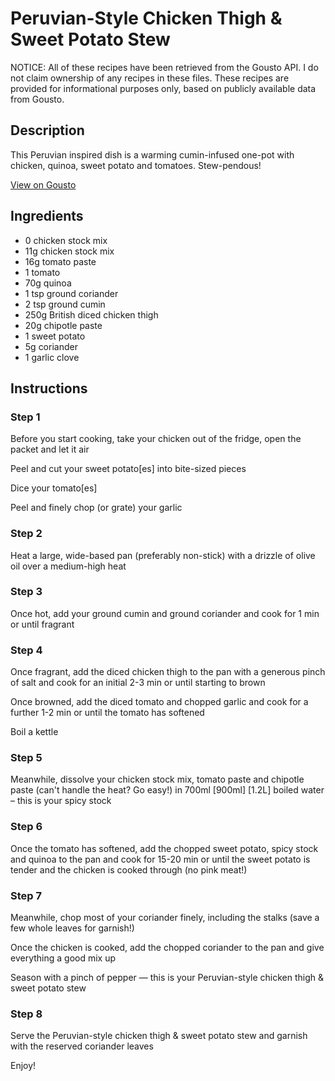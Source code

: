 # Peruvian-Style Chicken Thigh & Sweet Potato Stew

NOTICE: All of these recipes have been retrieved from the Gousto API. I do not claim ownership of any recipes in these files. These recipes are provided for informational purposes only, based on publicly available data from Gousto.

## Description

This Peruvian inspired dish is a warming cumin-infused one-pot with chicken, quinoa, sweet potato and tomatoes. Stew-pendous!

[View on Gousto](https://www.gousto.co.uk/recipes/cookbook/peruvian-style-chicken-sweet-potato-stew)

## Ingredients

- 0 chicken stock mix
- 11g chicken stock mix
- 16g tomato paste
- 1 tomato
- 70g quinoa
- 1 tsp ground coriander
- 2 tsp ground cumin
- 250g British diced chicken thigh
- 20g chipotle paste
- 1 sweet potato
- 5g coriander
- 1 garlic clove

## Instructions


### Step 1

Before you start cooking, take your chicken out of the fridge, open the packet and let it air

Peel and cut your sweet potato[es] into bite-sized pieces

Dice your tomato[es]

Peel and finely chop (or grate) your garlic


### Step 2

Heat a large, wide-based pan (preferably non-stick) with a drizzle of olive oil over a medium-high heat


### Step 3

Once hot, add your ground cumin and ground coriander and cook for 1 min or until fragrant


### Step 4

Once fragrant, add the diced chicken thigh to the pan with a generous pinch of salt and cook for an initial 2-3 min or until starting to brown

Once browned, add the diced tomato and chopped garlic and cook for a further 1-2 min or until the tomato has softened

Boil a kettle


### Step 5

Meanwhile, dissolve your chicken stock mix, tomato paste and chipotle paste (can't handle the heat? Go easy!) in 700ml <span class="text-purple">[900ml]</span> <span class="text-danger">[1.2L] </span>boiled water – this is your spicy stock


### Step 6

Once the tomato has softened, add the chopped sweet potato, spicy stock and quinoa to the pan and cook for 15-20 min or until the sweet potato is tender and the chicken is cooked through (no pink meat!)


### Step 7

Meanwhile, chop most of your coriander finely, including the stalks (save a few whole leaves for garnish!)

Once the chicken is cooked, add the chopped coriander to the pan and give everything a good mix up

Season with a pinch of pepper — this is your Peruvian-style chicken thigh & sweet potato stew

### Step 8

Serve the Peruvian-style chicken thigh & sweet potato stew and garnish with the reserved coriander leaves

Enjoy!

